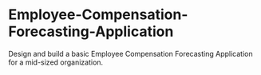 # Employee-Compensation-Forecasting-Application
Design and build a basic Employee Compensation Forecasting Application for a mid-sized organization.
